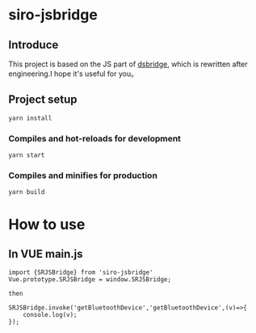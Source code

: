 # siro-jsbridge

## Introduce
This project is based on the JS part of [dsbridge](https://github.com/wendux/DSBridge-Android), which is rewritten after engineering.I hope it's useful for you。

## Project setup
```
yarn install
```

### Compiles and hot-reloads for development
```
yarn start
```

### Compiles and minifies for production
```
yarn build
```
# How to use

## In VUE main.js
```
import {SRJSBridge} from 'siro-jsbridge'
Vue.prototype.SRJSBridge = window.SRJSBridge;

then

SRJSBridge.invoke('getBluetoothDevice','getBluetoothDevice',(v)=>{
    console.log(v);
});
```



